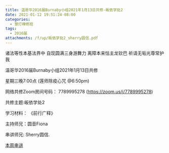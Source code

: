 ```yaml
---
title: 温哥华2016届Burnaby小组2021年1月13日共修-皈依学处2
date: 2021-01-12 19:51:24-08:00
categories:
  - 慧灯禅修班
tags:
  - 2016届
attachments: /f/up/皈依学处2_sherry圆信.pdf
---
```

诸法等性本基法界中 自现圆满三身游舞力 离障本来怙主龙钦巴 祈请无垢光尊常护我

温哥华2016届Burnaby小组2021年1月13日共修 

星期三晚7:00点 (莲师除疫心咒 @6:50pm)

网络共修Zoom房间号码： 7789995278 (<https://zoom.us/j/7789995278>)

共修主题:皈依学处2


学习材料：
《前⾏⼴释》


主持师兄：圆音Fiona

串讲师兄: Sherry圆信.

[本周串讲](https://s3.ca-central-1.wasabisys.com/hddata/f.huidengchanxiu.net/hdv/f/up/皈依学处2_sherry圆信.pdf)